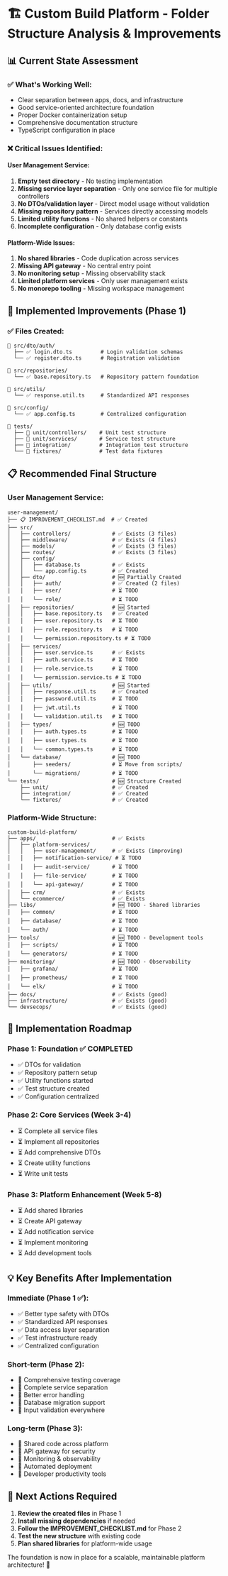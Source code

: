 # 🏗️ **Custom Build Platform - Folder Structure Analysis & Improvements**

## 📊 **Current State Assessment**

### ✅ **What's Working Well:**
- Clear separation between apps, docs, and infrastructure
- Good service-oriented architecture foundation
- Proper Docker containerization setup
- Comprehensive documentation structure
- TypeScript configuration in place

### ❌ **Critical Issues Identified:**

#### **User Management Service:**
1. **Empty test directory** - No testing implementation
2. **Missing service layer separation** - Only one service file for multiple controllers
3. **No DTOs/validation layer** - Direct model usage without validation
4. **Missing repository pattern** - Services directly accessing models
5. **Limited utility functions** - No shared helpers or constants
6. **Incomplete configuration** - Only database config exists

#### **Platform-Wide Issues:**
1. **No shared libraries** - Code duplication across services
2. **Missing API gateway** - No central entry point
3. **No monitoring setup** - Missing observability stack
4. **Limited platform services** - Only user management exists
5. **No monorepo tooling** - Missing workspace management

## 🚀 **Implemented Improvements (Phase 1)**

### ✅ **Files Created:**
```
📁 src/dto/auth/
  ├── ✅ login.dto.ts         # Login validation schemas
  └── ✅ register.dto.ts      # Registration validation

📁 src/repositories/
  └── ✅ base.repository.ts   # Repository pattern foundation

📁 src/utils/
  └── ✅ response.util.ts     # Standardized API responses

📁 src/config/
  └── ✅ app.config.ts        # Centralized configuration

📁 tests/
  ├── 📁 unit/controllers/    # Unit test structure
  ├── 📁 unit/services/       # Service test structure
  ├── 📁 integration/         # Integration test structure
  └── 📁 fixtures/            # Test data fixtures
```

## 📋 **Recommended Final Structure**

### **User Management Service:**
```
user-management/
├── 📋 IMPROVEMENT_CHECKLIST.md  # ✅ Created
├── src/
│   ├── controllers/             # ✅ Exists (3 files)
│   ├── middleware/              # ✅ Exists (4 files)
│   ├── models/                  # ✅ Exists (3 files)
│   ├── routes/                  # ✅ Exists (3 files)
│   ├── config/
│   │   ├── database.ts          # ✅ Exists
│   │   └── app.config.ts        # ✅ Created
│   ├── dto/                     # 🆕 Partially Created
│   │   ├── auth/                # ✅ Created (2 files)
│   │   ├── user/                # ⏳ TODO
│   │   └── role/                # ⏳ TODO
│   ├── repositories/            # 🆕 Started
│   │   ├── base.repository.ts   # ✅ Created
│   │   ├── user.repository.ts   # ⏳ TODO
│   │   ├── role.repository.ts   # ⏳ TODO
│   │   └── permission.repository.ts # ⏳ TODO
│   ├── services/
│   │   ├── user.service.ts      # ✅ Exists
│   │   ├── auth.service.ts      # ⏳ TODO
│   │   ├── role.service.ts      # ⏳ TODO
│   │   └── permission.service.ts # ⏳ TODO
│   ├── utils/                   # 🆕 Started
│   │   ├── response.util.ts     # ✅ Created
│   │   ├── password.util.ts     # ⏳ TODO
│   │   ├── jwt.util.ts          # ⏳ TODO
│   │   └── validation.util.ts   # ⏳ TODO
│   ├── types/                   # 🆕 TODO
│   │   ├── auth.types.ts        # ⏳ TODO
│   │   ├── user.types.ts        # ⏳ TODO
│   │   └── common.types.ts      # ⏳ TODO
│   └── database/                # 🆕 TODO
│       ├── seeders/             # ⏳ Move from scripts/
│       └── migrations/          # ⏳ TODO
└── tests/                       # 🆕 Structure Created
    ├── unit/                    # ✅ Created
    ├── integration/             # ✅ Created
    └── fixtures/                # ✅ Created
```

### **Platform-Wide Structure:**
```
custom-build-platform/
├── apps/                        # ✅ Exists
│   ├── platform-services/
│   │   ├── user-management/     # ✅ Exists (improving)
│   │   ├── notification-service/ # ⏳ TODO
│   │   ├── audit-service/       # ⏳ TODO
│   │   ├── file-service/        # ⏳ TODO
│   │   └── api-gateway/         # ⏳ TODO
│   ├── crm/                     # ✅ Exists
│   └── ecommerce/               # ✅ Exists
├── libs/                        # 🆕 TODO - Shared libraries
│   ├── common/                  # ⏳ TODO
│   ├── database/                # ⏳ TODO  
│   └── auth/                    # ⏳ TODO
├── tools/                       # 🆕 TODO - Development tools
│   ├── scripts/                 # ⏳ TODO
│   └── generators/              # ⏳ TODO
├── monitoring/                  # 🆕 TODO - Observability
│   ├── grafana/                 # ⏳ TODO
│   ├── prometheus/              # ⏳ TODO
│   └── elk/                     # ⏳ TODO
├── docs/                        # ✅ Exists (good)
├── infrastructure/              # ✅ Exists (good)
└── devsecops/                   # ✅ Exists (good)
```

## 🎯 **Implementation Roadmap**

### **Phase 1: Foundation ✅ COMPLETED**
- ✅ DTOs for validation
- ✅ Repository pattern setup  
- ✅ Utility functions started
- ✅ Test structure created
- ✅ Configuration centralized

### **Phase 2: Core Services (Week 3-4)**
- ⏳ Complete all service files
- ⏳ Implement all repositories
- ⏳ Add comprehensive DTOs
- ⏳ Create utility functions
- ⏳ Write unit tests

### **Phase 3: Platform Enhancement (Week 5-8)**
- ⏳ Add shared libraries
- ⏳ Create API gateway
- ⏳ Add notification service
- ⏳ Implement monitoring
- ⏳ Add development tools

## 💡 **Key Benefits After Implementation**

### **Immediate (Phase 1 ✅):**
- ✅ Better type safety with DTOs
- ✅ Standardized API responses
- ✅ Data access layer separation
- ✅ Test infrastructure ready
- ✅ Centralized configuration

### **Short-term (Phase 2):**
- 🎯 Comprehensive testing coverage
- 🎯 Complete service separation
- 🎯 Better error handling
- 🎯 Database migration support
- 🎯 Input validation everywhere

### **Long-term (Phase 3):**
- 🎯 Shared code across platform
- 🎯 API gateway for security
- 🎯 Monitoring & observability
- 🎯 Automated deployment
- 🎯 Developer productivity tools

## 🚨 **Next Actions Required**

1. **Review the created files** in Phase 1
2. **Install missing dependencies** if needed
3. **Follow the IMPROVEMENT_CHECKLIST.md** for Phase 2
4. **Test the new structure** with existing code
5. **Plan shared libraries** for platform-wide usage

The foundation is now in place for a scalable, maintainable platform architecture! 🚀
